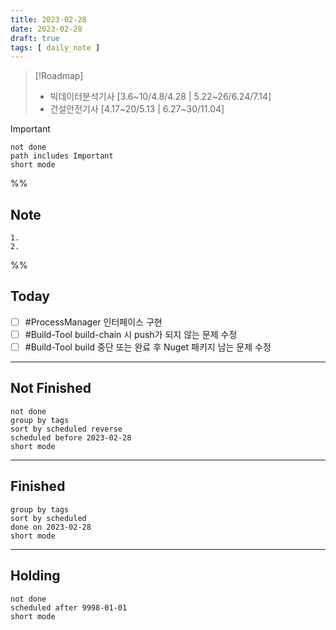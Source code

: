 ```yaml
---
title: 2023-02-28
date: 2023-02-28
draft: true
tags: [ daily_note ]
---
```


> [!Roadmap] 
> - 빅데이터분석기사 [3.6~10/4.8/4.28 | 5.22~26/6.24/7.14]
> - 건설안전기사 [4.17~20/5.13 | 6.27~30/11.04]

> [!important] 
> ```tasks
> not done
> path includes Important
> short mode
> ```

%%
## Note
	1. 
	2. 
 
%%

## Today
- [ ] #ProcessManager 인터페이스 구현
- [ ] #Build-Tool build-chain 시 push가 되지 않는 문제 수정
- [ ] #Build-Tool build 중단 또는 완료 후 Nuget 패키지 남는 문제 수정

---
## Not Finished
```tasks
not done
group by tags
sort by scheduled reverse
scheduled before 2023-02-28
short mode
```
---
## Finished
```tasks
group by tags
sort by scheduled
done on 2023-02-28
short mode
```
---
## Holding
```tasks
not done
scheduled after 9998-01-01
short mode
```